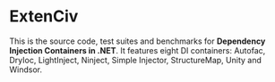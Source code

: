 # ExtenCiv

This is the source code, test suites and benchmarks for **Dependency Injection Containers in .NET**. It features eight DI containers: Autofac, DryIoc, LightInject, Ninject, Simple Injector, StructureMap, Unity and Windsor.
